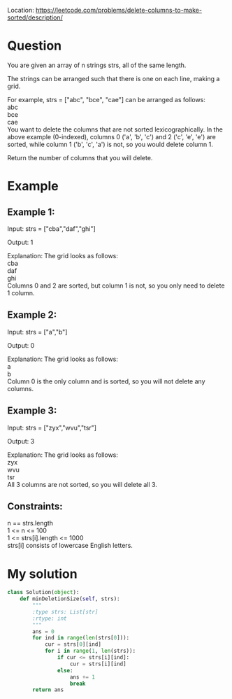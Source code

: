 Location: https://leetcode.com/problems/delete-columns-to-make-sorted/description/
# Question
You are given an array of n strings strs, all of the same length.

The strings can be arranged such that there is one on each line, making a grid.

For example, strs = ["abc", "bce", "cae"] can be arranged as follows:\
abc\
bce\
cae\
You want to delete the columns that are not sorted lexicographically. In the above example (0-indexed), columns 0 ('a', 'b', 'c') and 2 ('c', 'e', 'e') are sorted, while column 1 ('b', 'c', 'a') is not, so you would delete column 1.

Return the number of columns that you will delete.

 
# Example

## Example 1:

Input: strs = ["cba","daf","ghi"]

Output: 1

Explanation: The grid looks as follows:\
  cba\
  daf\
  ghi\
Columns 0 and 2 are sorted, but column 1 is not, so you only need to delete 1 column.

## Example 2:

Input: strs = ["a","b"]

Output: 0

Explanation: The grid looks as follows:\
  a\
  b\
Column 0 is the only column and is sorted, so you will not delete any columns.

## Example 3:

Input: strs = ["zyx","wvu","tsr"]

Output: 3

Explanation: The grid looks as follows:\
  zyx\
  wvu\
  tsr\
All 3 columns are not sorted, so you will delete all 3.
 

## Constraints:

n == strs.length\
1 <= n <= 100\
1 <= strs[i].length <= 1000\
strs[i] consists of lowercase English letters.
 

# My solution 
```python
class Solution(object):
    def minDeletionSize(self, strs):
        """
        :type strs: List[str]
        :rtype: int
        """
        ans = 0
        for ind in range(len(strs[0])):
            cur = strs[0][ind]
            for i in range(1, len(strs)):
                if cur <= strs[i][ind]:
                    cur = strs[i][ind]
                else:
                    ans += 1
                    break
        return ans     
```
